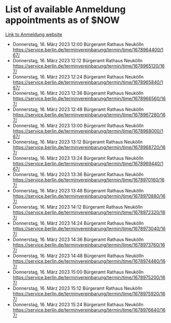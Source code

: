 # List of available Anmeldung appointments as of $NOW
[Link to Anmeldung website](https://service.berlin.de/terminvereinbarung/termin/tag.php?termin=1&anliegen[]=120686&dienstleisterlist=122210,122217,327316,122219,327312,122227,327314,122231,327346,122243,327348,122254,122252,329742,122260,329745,122262,329748,122271,327278,122273,327274,122277,327276,330436,122280,327294,122282,327290,122284,327292,122291,327270,122285,327266,122286,327264,122296,327268,150230,329760,122297,327286,122294,327284,122312,329763,122314,329775,122304,327330,122311,327334,122309,327332,317869,122281,327352,122279,329772,122283,122276,327324,122274,327326,122267,329766,122246,327318,122251,327320,122257,327322,122208,327298,122226,327300&herkunft=http%3A%2F%2Fservice.berlin.de%2Fdienstleistung%2F120686%2F)
- Donnerstag, 16. März 2023 12:00 Bürgeramt Rathaus Neukölln https://service.berlin.de/terminvereinbarung/termin/time/1678964400/167/
- Donnerstag, 16. März 2023 12:12 Bürgeramt Rathaus Neukölln https://service.berlin.de/terminvereinbarung/termin/time/1678965120/167/
- Donnerstag, 16. März 2023 12:24 Bürgeramt Rathaus Neukölln https://service.berlin.de/terminvereinbarung/termin/time/1678965840/167/
- Donnerstag, 16. März 2023 12:36 Bürgeramt Rathaus Neukölln https://service.berlin.de/terminvereinbarung/termin/time/1678966560/167/
- Donnerstag, 16. März 2023 12:48 Bürgeramt Rathaus Neukölln https://service.berlin.de/terminvereinbarung/termin/time/1678967280/167/
- Donnerstag, 16. März 2023 13:00 Bürgeramt Rathaus Neukölln https://service.berlin.de/terminvereinbarung/termin/time/1678968000/167/
- Donnerstag, 16. März 2023 13:12 Bürgeramt Rathaus Neukölln https://service.berlin.de/terminvereinbarung/termin/time/1678968720/167/
- Donnerstag, 16. März 2023 13:24 Bürgeramt Rathaus Neukölln https://service.berlin.de/terminvereinbarung/termin/time/1678969440/167/
- Donnerstag, 16. März 2023 13:36 Bürgeramt Rathaus Neukölln https://service.berlin.de/terminvereinbarung/termin/time/1678970160/167/
- Donnerstag, 16. März 2023 13:48 Bürgeramt Rathaus Neukölln https://service.berlin.de/terminvereinbarung/termin/time/1678970880/167/
- Donnerstag, 16. März 2023 14:12 Bürgeramt Rathaus Neukölln https://service.berlin.de/terminvereinbarung/termin/time/1678972320/167/
- Donnerstag, 16. März 2023 14:24 Bürgeramt Rathaus Neukölln https://service.berlin.de/terminvereinbarung/termin/time/1678973040/167/
- Donnerstag, 16. März 2023 14:36 Bürgeramt Rathaus Neukölln https://service.berlin.de/terminvereinbarung/termin/time/1678973760/167/
- Donnerstag, 16. März 2023 14:48 Bürgeramt Rathaus Neukölln https://service.berlin.de/terminvereinbarung/termin/time/1678974480/167/
- Donnerstag, 16. März 2023 15:00 Bürgeramt Rathaus Neukölln https://service.berlin.de/terminvereinbarung/termin/time/1678975200/167/
- Donnerstag, 16. März 2023 15:12 Bürgeramt Rathaus Neukölln https://service.berlin.de/terminvereinbarung/termin/time/1678975920/167/
- Donnerstag, 16. März 2023 15:24 Bürgeramt Rathaus Neukölln https://service.berlin.de/terminvereinbarung/termin/time/1678976640/167/
